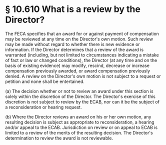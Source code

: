 # § 10.610   What is a review by the Director?

The FECA specifies that an award for or against payment of compensation may be reviewed at any time on the Director's own motion. Such review may be made without regard to whether there is new evidence or information. If the Director determines that a review of the award is warranted (including, but not limited to circumstances indicating a mistake of fact or law or changed conditions), the Director (at any time and on the basis of existing evidence) may modify, rescind, decrease or increase compensation previously awarded, or award compensation previously denied. A review on the Director's own motion is not subject to a request or petition and none shall be entertained.


(a) The decision whether or not to review an award under this section is solely within the discretion of the Director. The Director's exercise of this discretion is not subject to review by the ECAB, nor can it be the subject of a reconsideration or hearing request.


(b) Where the Director reviews an award on his or her own motion, any resulting decision is subject as appropriate to reconsideration, a hearing and/or appeal to the ECAB. Jurisdiction on review or on appeal to ECAB is limited to a review of the merits of the resulting decision. The Director's determination to review the award is not reviewable.




